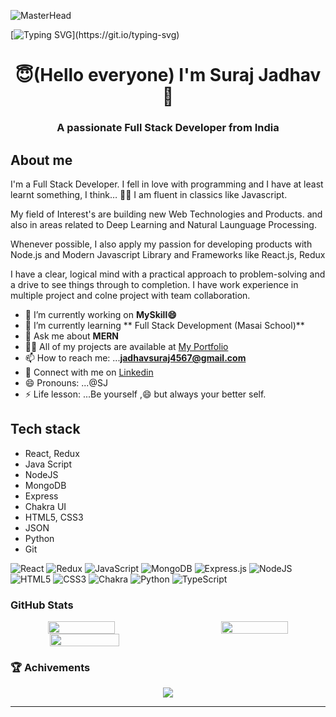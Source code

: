     

                                                        
![MasterHead](https://img.freepik.com/premium-vector/developing-programming-coding-technologies-engineering-development-programmer-developer-create-code-laptop-screen-with-codes-developer-work-with-task-coding-software-using-pc_458444-1153.jpg?w=2000)


[![Typing SVG](https://readme-typing-svg.herokuapp.com?font=Fira+Code&size=25&pause=1000&color=8230C6&width=435&lines=Hey!+It's+Suraj+Jadhav!;Full+Stack+Web+Developer;)](https://git.io/typing-svg)

<h1 align="center"> 😇(Hello everyone) I'm Suraj Jadhav👋</h1>
<h3 align="center">A passionate Full Stack Developer from India</h3>

About me
---

I'm a Full Stack Developer. I fell in love with programming and I have at least learnt something, I think… 🤷‍♂️
I am fluent in classics like Javascript.

My field of Interest's are building new  Web Technologies and Products. and also in areas related to Deep Learning and Natural Launguage Processing.

Whenever possible, I also apply my passion for developing products with Node.js and Modern Javascript Library and Frameworks  like React.js, Redux

I have a clear, logical mind with a practical approach to problem-solving and a drive to see things through to completion. I have work experience in multiple project and colne project with team collaboration.




                                          
- 🔭 I’m currently working on **MySkill😄**
- 🌱 I’m currently learning ** Full Stack Development (Masai School)**
- 💬 Ask me about **MERN**
- 👨‍💻 All of my projects are available at [My Portfolio](https://scjadhav21.github.io/)
- 📫 How to reach me: ...**jadhavsuraj4567@gmail.com**
- 🔗 Connect with me on [Linkedin](https://www.linkedin.com/in/suraj-jadhav-b99446233/)
- 😄 Pronouns: ...@SJ
- ⚡ Life lesson: ...Be yourself ,😄 but always your better self.



Tech stack
---
- React, Redux
- Java Script
- NodeJS
- MongoDB
- Express
- Chakra UI
- HTML5, CSS3
- JSON
- Python
- Git


<div>


![React](https://img.shields.io/badge/react-%2320232a.svg?style=for-the-badge&logo=react&logoColor=%2361DAFB)
![Redux](https://img.shields.io/badge/redux-%23593d88.svg?style=for-the-badge&logo=redux&logoColor=white)
![JavaScript](https://img.shields.io/badge/javascript-%23323330.svg?style=for-the-badge&logo=javascript&logoColor=%23F7DF1E)
![MongoDB](https://img.shields.io/badge/MongoDB-%234ea94b.svg?style=for-the-badge&logo=mongodb&logoColor=white)
![Express.js](https://img.shields.io/badge/express.js-%23404d59.svg?style=for-the-badge&logo=express&logoColor=%2361DAFB)
![NodeJS](https://img.shields.io/badge/node.js-6DA55F?style=for-the-badge&logo=node.js&logoColor=white)
![HTML5](https://img.shields.io/badge/html5-%23E34F26.svg?style=for-the-badge&logo=html5&logoColor=white)
![CSS3](https://img.shields.io/badge/css3-%231572B6.svg?style=for-the-badge&logo=css3&logoColor=white)
![Chakra](https://img.shields.io/badge/chakra-%234ED1C5.svg?style=for-the-badge&logo=chakraui&logoColor=white)
![Python](https://img.shields.io/badge/python-3670A0?style=for-the-badge&logo=python&logoColor=ffdd54)
![TypeScript](https://img.shields.io/badge/typescript-%23007ACC.svg?style=for-the-badge&logo=typescript&logoColor=white)
</div>


                                                       
<h3 align="left">GitHub Stats</h3>

<div align="center" style="display: flex;  gap:50px">

<img src="https://github-readme-stats.vercel.app/api?username=SCjadhav21&theme=react&border_radius=4.6&show_icons=true&count_private=true&hide_border=true&show_icons=true" style="width: 47%" />


<img src="https://github-readme-stats.vercel.app/api/top-langs/?username=SCjadhav21&theme=react&border_radius=4.6&hide_border=true&layout=compact&show_icons=true" style="width: 47%" />

</div>
<div align="center" style="display: flex; ">
 
<img src="https://streak-stats.demolab.com?user=SCjadhav21&_border=true&theme=dark&hide_border=true&theme=react" style="width: 47%" />

</div> 

 
<h3 align="left">🏆 Achivements</h3>
<div align="center" >

![](https://github-profile-trophy.vercel.app/?username=SCjadhav21&column=-1&theme=chalk&rank=-?&margin-w=25)
</div>
<hr>
<div align="center" >


</div>



